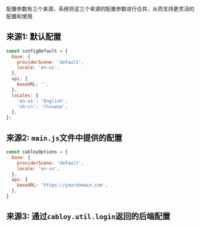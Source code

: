 配置参数有三个来源，系统将这三个来源的配置参数进行合并，从而支持更灵活的配置和使用

## 来源1: 默认配置

``` javascript
const configDefault = {
  base: {
    providerScene: 'default',
    locale: 'en-us',
  },
  api: {
    baseURL: '',
  },
  locales: {
    'en-us': 'English',
    'zh-cn': 'Chinese',
  },
};
```

## 来源2: `main.js`文件中提供的配置

``` javascript
const cabloyOptions = {
  base: {
	providerScene: 'default',
	locale: 'en-us',
  },
  api: {
	baseURL: 'https://yourdomain.com',
  },
}
```

## 来源3: 通过`cabloy.util.login`返回的后端配置